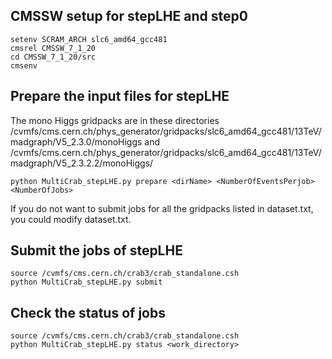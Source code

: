 
## CMSSW setup for stepLHE and step0
```
setenv SCRAM_ARCH slc6_amd64_gcc481
cmsrel CMSSW_7_1_20
cd CMSSW_7_1_20/src
cmsenv
```

## Prepare the input files for stepLHE
The mono Higgs gridpacks are in these directories
/cvmfs/cms.cern.ch/phys_generator/gridpacks/slc6_amd64_gcc481/13TeV/madgraph/V5_2.3.0/monoHiggs
and 
/cvmfs/cms.cern.ch/phys_generator/gridpacks/slc6_amd64_gcc481/13TeV/madgraph/V5_2.3.2.2/monoHiggs/
```
python MultiCrab_stepLHE.py prepare <dirName> <NumberOfEventsPerjob> <NumberOfJobs>
```

If you do not want to submit jobs for all the gridpacks listed in dataset.txt, you could modify dataset.txt.

## Submit the jobs of stepLHE
```
source /cvmfs/cms.cern.ch/crab3/crab_standalone.csh
python MultiCrab_stepLHE.py submit
```

## Check the status of jobs
```
source /cvmfs/cms.cern.ch/crab3/crab_standalone.csh
python MultiCrab_stepLHE.py status <work_directory>
```
 
